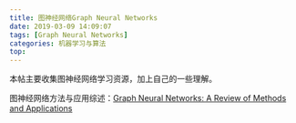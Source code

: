 ```yaml
---
title: 图神经网络Graph Neural Networks
date: 2019-03-09 14:09:07
tags: [Graph Neural Networks]
categories: 机器学习与算法
top:
---
```

本帖主要收集图神经网络学习资源，加上自己的一些理解。

图神经网络方法与应用综述：[Graph Neural Networks: A Review of Methods and Applications](https://arxiv.org/abs/1812.08434v3)
